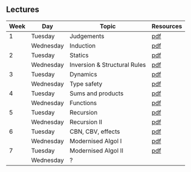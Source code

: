 ## Lectures

| Week | Day      | Topic                     | Resources                        |
| ---- | -------- | -------------------       | -------------------------------- |
| 1    | Tuesday   | Judgements                | [pdf](lectures/lecture01.pdf)    |
|      | Wednesday  | Induction                 | [pdf](lectures/lecture02.pdf)    |
| 2    | Tuesday   | Statics                   | [pdf](lectures/lecture03.pdf) |
|      | Wednesday  | Inversion & Structural Rules | [pdf](lectures/lecture04.pdf) | 
| 3    | Tuesday   | Dynamics                  | [pdf](lectures/lecture05.pdf) |
|      | Wednesday  | Type safety               | [pdf](lectures/lecture06.pdf) |
| 4    | Tuesday   | Sums and products         | [pdf](lectures/lecture07.pdf) |
|      | Wednesday  | Functions                 | [pdf](lectures/lecture08.pdf) |
| 5    | Tuesday   | Recursion                 | [pdf](lectures/lecture09.pdf) |
|      | Wednesday  | Recursion II              | [pdf](lectures/lecture10.pdf) |
| 6    | Tuesday   | CBN, CBV, effects         | [pdf](lectures/lecture11.pdf) |
|      | Wednesday  | Modernised Algol I        | [pdf](lectures/lecture12.pdf) |
| 7    | Tuesday   | Modernised Algol II       | [pdf](lectures/lecture13.pdf) |
|      | Wednesday  | ?                         | |
